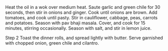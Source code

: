 Heat the oil in a wok over medium heat. Saute garlic and green chile for 30 seconds, then stir in onions and ginger. Cook until onions are brown. Add tomatoes, and cook until pasty. Stir in cauliflower, cabbage, peas, carrots and potatoes. Season with pav bhaji masala. Cover, and cook for 15 minutes, stirring occasionally. Season with salt, and stir in lemon juice.

Step 2
Toast the dinner rolls, and spread lightly with butter. Serve garnished with chopped onion, green chile and cilantro.